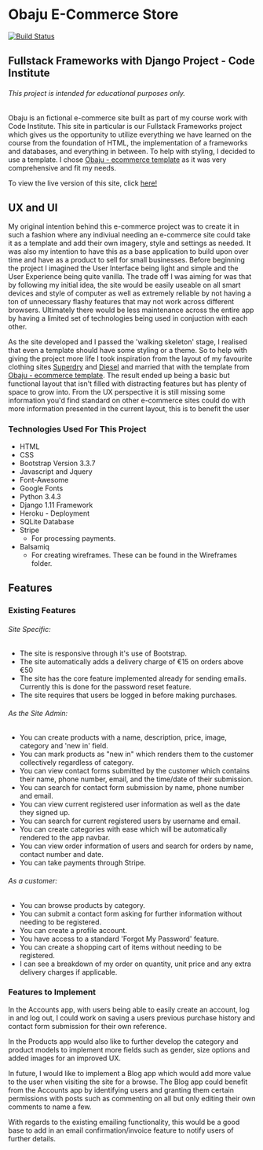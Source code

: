 # Obaju  E-Commerce Store
[![Build Status](https://travis-ci.org/ldettorre/django-ecomm-2019.svg?branch=master)](https://travis-ci.org/ldettorre/django-ecomm-2019)

## Fullstack Frameworks with Django Project - Code Institute  
###### This project is intended for educational purposes only.


Obaju is an fictional e-commerce site built as part of my course work with Code Institute. This site in particular is our Fullstack Frameworks project which gives us the opportunity to utilize everything we have learned on the course from the foundation of HTML, the implementation of a frameworks and databases, and everything in between. To help with styling, I decided to use a template. I chose [Obaju - ecommerce template](https://bootstraptemple.com/p/obaju-e-commerce-template) as it was very comprehensive and fit my needs.

To view the live version of this site, click [here!](https://e-comm-2019.herokuapp.com/)

## UX and UI

My original intention behind this e-commerce project was to create it in such a fashion where any indiviual needing an e-commerce site could take it as a template and add their own imagery, style and settings as needed. It was also my intention to have this as a base application to build upon over time and have as a product to sell for small businesses. Before beginning the project I imagined the User Interface being light and simple and the User Experience being quite vanilla. The trade off I was aiming for was that by following my initial idea, the site would be easily useable on all smart devices and style of computer as well as extremely reliable by not having a ton of unnecessary flashy features that may not work across different browsers. Ultimately there would be less maintenance across the entire app by having a limited set of technologies being used in conjuction with each other.

As the site developed and I passed the 'walking skeleton' stage, I realised that even a template should have some styling or a theme. So to help with giving the project more life I took inspiration from the layout of my favourite clothing sites [Superdry](https://www.superdry.ie/) and [Diesel](https://www.diesel.ie/) and married that with the template from [Obaju - ecommerce template](https://bootstraptemple.com/p/obaju-e-commerce-template).  The result ended up being a basic but functional layout that isn't filled with distracting features but has plenty of space to grow into. From the UX perspective it is still missing some information you'd find standard on other e-commerce sites could do with more information presented in the current layout, this is to benefit the user



### Technologies Used For This Project
* HTML
* CSS
* Bootstrap Version 3.3.7
* Javascript and Jquery
* Font-Awesome
* Google Fonts
* Python 3.4.3
* Django 1.11 Framework
* Heroku - Deployment
* SQLite Database
* Stripe
    * For processing payments.
* Balsamiq 
    * For creating wireframes. These can be found in the Wireframes folder.

## Features

### Existing Features

###### Site Specific:
* The site is responsive through it's use of Bootstrap.
* The site automatically adds a delivery charge of €15 on orders above €50
* The site has the core feature implemented already for sending emails. Currently this is done for the password reset feature.
* The site requires that users be logged in before making purchases.

###### As the Site Admin:
* You can create products with a name, description, price, image, category and 'new in' field.
* You can mark products as "new in" which renders them to the customer collectively regardless of category.
* You can view contact forms submitted by the customer which contains their name, phone number, email, and the time/date of their submission.
* You can search for contact form submission by name, phone number and email.
* You can view current registered user information as well as the date they signed up.
* You can search for current registered users by username and email.
* You can create categories with ease which will be automatically rendered to the app navbar.
* You can view order information of users and search for orders by name, contact number and date.
* You can take payments through Stripe.


###### As a customer:
* You can browse products by category.
* You can submit a contact form asking for further information without needing to be registered.
* You can create a profile account.
* You have access to a standard 'Forgot My Password' feature.
* You can create a shopping cart of items without needing to be registered.
* I can see a breakdown of my order on quantity, unit price and any extra delivery charges if applicable.

### Features to Implement
In the Accounts app, with users being able to easily create an account, log in and log out,  I could work on saving a users previous purchase history and contact form submission for their own reference.

In the Products app would also like to further develop the category and product models to implement more fields such as gender, size options and added images for an improved UX. 

In future, I would like to implement a Blog app which would add more value to the user when visiting the site for a browse. The Blog app could benefit from the Accounts app by identifying users and granting them certain permissions with posts such as commenting on all but only editing their own comments to name a few.

With regards to the existing emailing functionality, this would be a good base to add in an email confirmation/invoice feature to notify users of further details.




